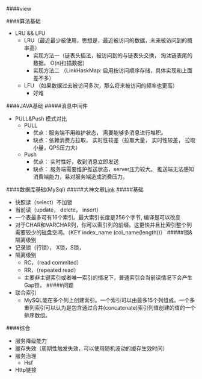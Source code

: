 ####view

####算法基础
* LRU && LFU
  * LRU（最近最少被使用，思想是，最近被访问的数据，未来被访问到的概率高）
    * 实现方法一（链表头插法，被访问到的与链表头交换， 淘汰链表尾的数据。 O(n)扫描数据）
    * 实现方法二 （LinkHaskMap: 启用按访问顺序存储，具体实现和上面差不多）  
  * LFU （如果数据过去被访问多次，那么将来被访问的频率也更高）
    * 好难 

####JAVA基础
#####消息中间件
* PULL&Push 模式对比 
  * PULL
      * 优点：服务端不用维护状态， 需要能够多消息进行堆积。
      * 缺点：依赖消费方拉取， 实时性较差（拉取大量， 实时性较差， 拉取小量，QPS压力大）
  * Push
      * 优点： 实时性好，收到消息立即发送
      * 缺点： 服务端需要维护推送状态，server压力较大。  推送端无法感知消费端能力，易对服务端造成消费压力。   

####数据库基础(MySql)
#####大神文章[Link](http://hedengcheng.com/?p=771#_Toc374698308)
#####基础
* 快照读（select）不加锁
* 当前读（update， delete， insert） 
* 一个表最多可有16个索引。最大索引长度是256个字节, 编译是可以改变
* 对于CHAR和VARCHAR列，你可以索引列的前缀。这更快并且比索引整个列需要较少的磁盘空间。（KEY index_name (col_name(length))）
#####锁&隔离级别
* 记录锁（行锁）， X锁，S锁， 
* 隔离级别
  * RC，（read commited）
  * RR，（repeated read）
  * 主要非主键索引或者唯一索引的情况下，普通索引会当前读情况下会产生Gap锁， 
#####问题
* 联合索引
  * MySQL能在多个列上创建索引。一个索引可以由最多15个列组成。一个多重列索引可以认为是包含通过合并(concatenate)索引列值创建的值的一个排序数组。 

####综合
* 服务降级能力
* 缓存失效（周期性触发失效，可以使用随机波动的缓存生效时间）
* 服务治理
  * Hsf 
* Http链接